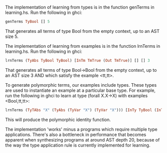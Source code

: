 The implementation of learning from types is in the function genTerms in learning.hs. Run the following in ghci:
```haskell
genTerms TyBool [] 5
```
That generates all terms of type Bool from the empty context, up to an AST size 5.

The implementation of learning from examples is in the function lrnTerms in learning.hs. Run the following in ghci:
```haskell
lrnTerms (TyAbs TyBool TyBool) [InTm TmTrue (Out TmTrue)] [] [] 3
```
That generates all terms of type Bool->Bool from the empty context, up to an AST size 3 AND which satisfy the example <tt,tt>.

To generate polymorphic terms, our examples include types. These types are used to instantiate an example at a particular base type. For example, run the following in ghci to learn at type (forall X.X->X) with examples <Bool,tt,tt>:
```haskell
lrnTerms (TyTAbs "X" (TyAbs (TyVar "X") (TyVar "X"))) [InTy TyBool (InTm TmTrue (Out TmTrue))] [] [] 4
```
This will produce the polymorphic identity function. 

The implementation 'works' minus a programs which require multiple type applications. There's also a bottleneck in performance that becomes apparent when synthesizing programs at around AST depth 20, because of the way the type application rule is currently implemented for learning.
